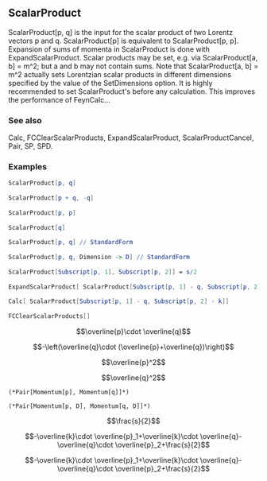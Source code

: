 ##  ScalarProduct 

ScalarProduct[p, q]  is the input for the scalar product of two Lorentz vectors p and q. ScalarProduct[p] is equivalent to ScalarProduct[p, p]. Expansion of sums of momenta in ScalarProduct is done with ExpandScalarProduct. Scalar products may be set, e.g. via ScalarProduct[a, b] = m^2; but a and b may not contain sums. Note that ScalarProduct[a, b] = m^2 actually sets Lorentzian scalar products in different dimensions specified by the value of the SetDimensions option. It is highly recommended to set ScalarProduct's before any calculation. This improves the performance of FeynCalc...

###  See also 

Calc, FCClearScalarProducts, ExpandScalarProduct, ScalarProductCancel, Pair, SP, SPD.

###  Examples 

```mathematica
ScalarProduct[p, q] 
 
ScalarProduct[p + q, -q] 
 
ScalarProduct[p, p] 
 
ScalarProduct[q] 
 
ScalarProduct[p, q] // StandardForm 
 
ScalarProduct[p, q, Dimension -> D] // StandardForm 
 
ScalarProduct[Subscript[p, 1], Subscript[p, 2]] = s/2 
 
ExpandScalarProduct[ ScalarProduct[Subscript[p, 1] - q, Subscript[p, 2] - k]] 
 
Calc[ ScalarProduct[Subscript[p, 1] - q, Subscript[p, 2] - k]] 
 
FCClearScalarProducts[]
```

$$\overline{p}\cdot \overline{q}$$

$$-\left(\overline{q}\cdot (\overline{p}+\overline{q})\right)$$

$$\overline{p}^2$$

$$\overline{q}^2$$

```
(*Pair[Momentum[p], Momentum[q]]*)

(*Pair[Momentum[p, D], Momentum[q, D]]*)
```

$$\frac{s}{2}$$

$$-\overline{k}\cdot \overline{p}_1+\overline{k}\cdot \overline{q}-\overline{q}\cdot \overline{p}_2+\frac{s}{2}$$

$$-\overline{k}\cdot \overline{p}_1+\overline{k}\cdot \overline{q}-\overline{q}\cdot \overline{p}_2+\frac{s}{2}$$